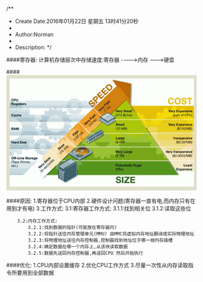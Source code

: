 /**
* Create Date:2016年01月22日 星期五 13时41分20秒
* 
* Author:Norman
* 
* Description: 
*/

####寄存器:
    计算机存储层次中存储速度:寄存器 ---->内存 --->硬盘

####![结构图](./image/register.jpg)

####原因:
    1.寄存器位于CPU内部
    2.硬件设计问题(寄存器一直有电,而内存只有在用到才有电)
    3.工作方式:
        3.1:寄存器工作方式:
            3.1.1:找到相关位
            3.1.2:读取这些位

        3.2:内存工作方式:
            3.2.1:找到数据的指针(可能放在寄存器内)
            3.2.2:将指针送往内存管理单元(MMU) 由MMC将虚拟内存地址翻译成实际物理地址
            3.2.3:将物理地址送往内存控制器,控制器找到地址位于哪一根内存插槽
            3.2.4:确定数据在哪一个内存上,从该块读取数据
            3.2.5:数据先送回内存控制器,再送回CPU 然后开始执行

####优化:
    1.CPU内部设置缓存
    2.优化CPU工作方式
    3.尽量一次性从内存读取指令所要用到全部数据

